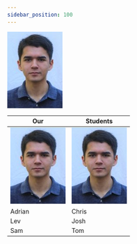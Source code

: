 ```yaml
---
sidebar_position: 100
---
```


![Adrian](/img/profile_pictures/adrian.jpeg "Adrian")

| Our | Students |
| -------- | ------- |
| ![Adrian](/img/profile_pictures/adrian.jpeg "Adrian") | ![Adrian](/img/profile_pictures/adrian.jpeg "Adrian") |
| Adrian | Chris |
| Lev | Josh |
| Sam | Tom |
